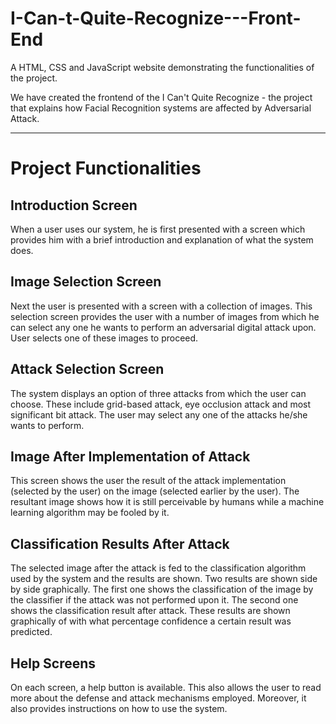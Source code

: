 # I-Can-t-Quite-Recognize---Front-End
A HTML, CSS and JavaScript website demonstrating the functionalities of the project.

We have created the frontend of the I Can't Quite Recognize - the project that explains how Facial Recognition systems are affected by Adversarial Attack. 
___
# Project Functionalities

## Introduction Screen
When a user uses our system, he is first presented with a screen which provides him with a brief introduction and explanation of what the system does.



## Image Selection Screen
Next the user is presented with a screen with a collection of images. This selection screen provides the user with a number of images from which he can select any one he wants to perform an adversarial digital attack upon. User selects one of these images to proceed.
## Attack Selection Screen
The system displays an option of three attacks from which the user can choose. These include grid-based attack, eye occlusion attack and most significant bit attack. The user may select any one of the attacks he/she wants to perform.
## Image After Implementation of Attack
This screen shows the user the result of the attack implementation (selected by the user) on the image (selected earlier by the user). The resultant image shows how it is still perceivable by humans while a machine learning algorithm may be fooled by it.
## Classification Results After Attack
The selected image after the attack is fed to the classification algorithm used by the system and the results are shown. Two results are shown side by side graphically. The first one shows the classification of the image by the classifier if the attack was not performed upon it. The second one shows the classification result after attack. These results are shown graphically of with what percentage confidence a certain result was predicted.
## Help Screens
On each screen, a help button is available. This also allows the user to read more about the defense and attack mechanisms employed. Moreover, it also provides instructions on how to use the system.

